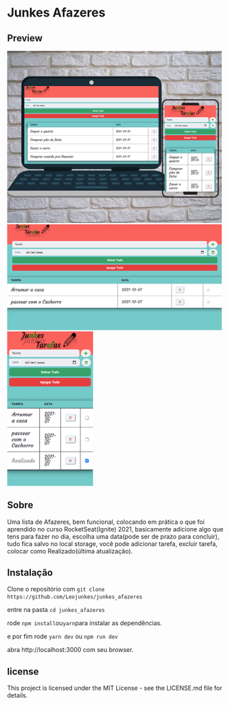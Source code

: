 # Junkes Afazeres

## Preview 

<img src='./public/imagens/listaMont.png' width='500' >
<img src='./public/imagens/afazeresPc.png' width='500' >
<img src='./public/imagens/afazeresCell.png' width='200' >

## Sobre

Uma lista de Afazeres, bem funcional, colocando em prática o que foi aprendido no curso RocketSeat(Ignite) 2021, basicamente adicione algo que tens para fazer no dia, escolha uma data(pode ser de prazo para concluir), tudo fica salvo no local storage, você pode adicionar tarefa, excluir tarefa, colocar como Realizado(última atualização).

## Instalação 

Clone o repositório com ```git clone https://github.com/Leojunkes/junkes_afazeres```

entre na pasta ```cd junkes_afazeres```

rode ```npm install```ou```yarn```para instalar as dependências.

e por fim rode ```yarn dev``` ou ```npm run dev```

abra http://localhost:3000 com seu browser.

## license

This project is licensed under the MIT License - see the LICENSE.md file for details.

